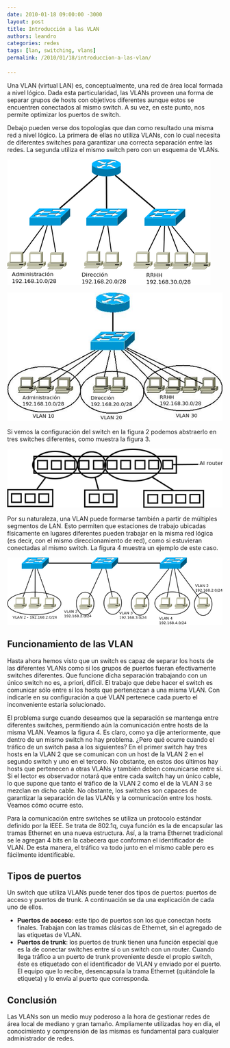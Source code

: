 ```yaml
---
date: 2010-01-18 09:00:00 -3000
layout: post
title: Introducción a las VLAN
authors: leandro
categories: redes
tags: [lan, switching, vlans]
permalink: /2010/01/18/introduccion-a-las-vlan/

---
```


Una VLAN (virtual LAN) es, conceptualmente, una red de área local formada a
nivel lógico. Dada esta particularidad, las VLANs proveen una forma de separar
grupos de hosts con objetivos diferentes aunque estos se encuentren conectados
al mismo switch. A su vez, en este punto, nos permite optimizar los puertos de
switch.

Debajo pueden verse dos topologías que dan como resultado una misma red a nivel
lógico. La primera de ellas no utiliza VLANs, con lo cual necesita de diferentes
switches para garantizar una correcta separación entre las redes. La segunda
utiliza el mismo switch pero con un esquema de VLANs.

![Topología de ejemplo](/images/blog/vlanpost-novlan.png)

![Topología de ejemplo](/images/blog/vlanpost-convlan.jpg)

Si vemos la configuración del switch en la figura 2 podemos abstraerlo en tres
switches diferentes, como muestra la figura 3.

![Topología de ejemplo](/images/blog/vlanpost-switch.png)

Por su naturaleza, una VLAN puede formarse también a partir de múltiples
segmentos de LAN. Esto permiten que estaciones de trabajo ubicadas físicamente
en lugares diferentes pueden trabajar en la misma red lógica (es decir, con el
mismo direccionamiento de red), como si estuvieran conectadas al mismo switch.
La figura 4 muestra un ejemplo de este caso.

![Topología de ejemplo](/images/blog/vlanpost-trunked.png)

## Funcionamiento de las VLAN

Hasta ahora hemos visto que un switch es capaz de separar los hosts de las
diferentes VLANs como si los grupos de puertos fueran efectivamente switches
diferentes. Que funcione dicha separación trabajando con un único switch no es,
a priori, difícil. El trabajo que debe hacer el switch es comunicar sólo entre
sí los hosts que pertenezcan a una misma VLAN. Con indicarle en su configuración
a qué VLAN pertenece cada puerto el inconveniente estaría solucionado.

El problema surge cuando deseamos que la separación se mantenga entre diferentes
switches, permitiendo aún la comunicación entre hosts de la misma VLAN. Veamos
la figura 4. Es claro, como ya dije anteriormente, que dentro de un mismo switch
no hay problema. ¿Pero qué ocurre cuando el tráfico de un switch pasa a los
siguientes? En el primer switch hay tres hosts en la VLAN 2 que se comunican con
un host de la VLAN 2 en el segundo switch y uno en el tercero. No obstante, en
estos dos últimos hay hosts que pertenecen a otras VLANs y también deben
comunicarse entre sí. Si el lector es observador notará que entre cada switch
hay un único cable, lo que supone que tanto el tráfico de la VLAN 2 como el de
la VLAN 3 se mezclan en dicho cable. No obstante, los switches son capaces de
garantizar la separación de las VLANs y la comunicación entre los hosts. Veamos
cómo ocurre esto.

Para la comunicación entre switches se utiliza un protocolo estándar definido
por la IEEE. Se trata de 802.1q, cuya función es la de encapsular las tramas
Ethernet en una nueva estructura. Así, a la trama Ethernet tradicional se le
agregan 4 bits en la cabecera que conforman el identificador de VLAN. De esta
manera, el tráfico va todo junto en el mismo cable pero es fácilmente
identificable.

## Tipos de puertos

Un switch que utiliza VLANs puede tener dos tipos de puertos: puertos de acceso
y puertos de trunk. A continuación se da una explicación de cada uno de ellos.

* **Puertos de acceso**: este tipo de puertos son los que
conectan hosts finales. Trabajan con las tramas clásicas de Ethernet, sin el
agregado de las etiquetas de VLAN.
* **Puertos de trunk**: los puertos de trunk tienen una función
especial que es la de conectar switches entre sí o un switch con un router.
Cuando llega tráfico a un puerto de trunk proveniente desde el propio switch,
éste es etiquetado con el identificador de VLAN y enviado por el puerto. El
equipo que lo recibe, desencapsula la trama Ethernet (quitándole la etiqueta) y
lo envía al puerto que corresponda.

## Conclusión

Las VLANs son un medio muy poderoso a la hora de gestionar redes de área local
de mediano y gran tamaño. Ampliamente utilizadas hoy en día, el conocimiento y
comprensión de las mismas es fundamental para cualquier administrador de redes.

